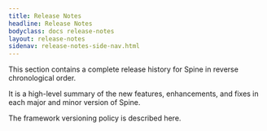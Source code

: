 ```yaml
---
title: Release Notes
headline: Release Notes
bodyclass: docs release-notes
layout: release-notes
sidenav: release-notes-side-nav.html
---
```


<p class="lead">This section contains a complete release history for Spine in reverse 
chronological&nbsp;order.</p>

It is a high-level summary of the new features, enhancements, and fixes in each major 
and minor version of Spine. 

The framework versioning policy is described here.
